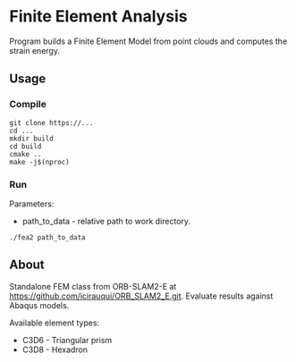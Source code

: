 # Finite Element Analysis

Program builds a Finite Element Model from point clouds and computes the strain energy.

## Usage

### Compile

<pre class="prettyprint lang-bsh">
<code class="devsite-terminal">git clone https://...</code>
<code class="devsite-terminal">cd ...</code>
<code class="devsite-terminal">mkdir build</code>
<code class="devsite-terminal">cd build</code>
<code class="devsite-terminal">cmake ..</code>
<code class="devsite-terminal">make -j$(nproc)</code>
</pre>


### Run

Parameters:
- path_to_data - relative path to work directory.

<pre class="prettyprint lang-bsh">
<code class="devsite-terminal">./fea2 path_to_data</code>
</pre>


## About

Standalone FEM class from ORB-SLAM2-E at https://github.com/icirauqui/ORB_SLAM2_E.git.
Evaluate results against Abaqus models.

Available element types:
 - C3D6 - Triangular prism
 - C3D8 - Hexadron